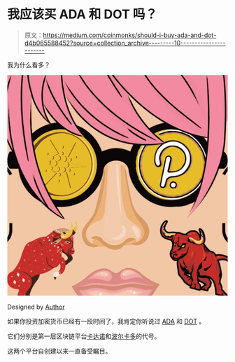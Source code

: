 # 我应该买 ADA 和 DOT 吗？

> 原文：<https://medium.com/coinmonks/should-i-buy-ada-and-dot-d4b065588452?source=collection_archive---------10----------------------->

我为什么看多？

![](img/f6938d00d5d84fbec5dc60255a5e35b5.png)

Designed by [Author](https://www.quora.com/profile/Sudarsan-Karki-SuperSudar)

如果你投资加密货币已经有一段时间了，我肯定你听说过 [ADA](/lets-learn-crypto/djed-will-be-cardanos-first-algorithmic-stablecoin-197dafaf6428) 和 [DOT](/coinmonks/polkadot-betting-against-blockchain-maximalism-ccfe4fd9db90) 。

它们分别是第一层区块链平台[卡达诺](https://www.quora.com/Will-Cardano-get-to-20-in-2021)和[波尔卡多](https://www.quora.com/What-is-the-Polkadot-cryptocurrency-about)的代号。

这两个平台自创建以来一直备受瞩目。